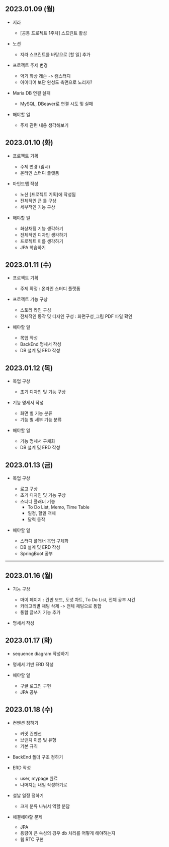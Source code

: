 ## 2023.01.09 (월)

- 지라

  - [공통 프로젝트 1주차] 스프린트 활성

- 노션

  - 지라 스프린트를 바탕으로 [할 일] 추가

- 프로젝트 주제 변경

  - 악기 화상 레슨 -> 캠스터디
  - 아이디어 보단 완성도 측면으로 노리자?

- Maria DB 연결 실패

  - MySQL, DBeaver로 연결 시도 및 실패

- 해야할 일
  - 주제 관련 내용 생각해보기

## 2023.01.10 (화)

- 프로젝트 기획

  - 주제 변경 (임시)
  - 온라인 스터디 플랫폼

- 마인드맵 작성

  - 노션 [프로젝트 기획]에 작성됨
  - 전체적인 큰 틀 구상
  - 세부적인 기능 구상

- 해야할 일
  - 화상채팅 기능 생각하기
  - 전체적인 디자인 생각하기
  - 프로젝트 이름 생각하기
  - JPA 학습하기

## 2023.01.11 (수)

- 프로젝트 기획

  - 주제 확정 : 온라인 스터디 플랫폼

- 프로젝트 기능 구상

  - 스토리 라인 구성
  - 전체적인 동작 및 디자인 구성 : 화면구성\_그림 PDF 파일 확인

- 해야할 일
  - 목업 작성
  - BackEnd 명세서 작성
  - DB 설계 및 ERD 작성

## 2023.01.12 (목)

- 목업 구상

  - 초기 디자인 및 기능 구상

- 기능 명세서 작성

  - 화면 별 기능 분류
  - 기능 별 세부 기능 분류

- 해야할 일
  - 기능 명세서 구체화
  - DB 설계 및 ERD 작성

## 2023.01.13 (금)

- 목업 구상

  - 로고 구상
  - 초기 디자인 및 기능 구상
  - 스터디 플래너 기능
    - To Do List, Memo, Time Table
    - 일정, 할일 객체
    - 달력 동작

- 해야할 일
  - 스터디 플래너 목업 구체화
  - DB 설계 및 ERD 작성
  - SpringBoot 공부

---

## 2023.01.16 (월)

- 기능 구상

  - 마이 페이지 : 칸반 보드, 도넛 차트, To Do List, 전체 공부 시간
  - 카테고리별 채팅 삭제 -> 전체 채팅으로 통합
  - 통합 글쓰기 기능 추가

- 명세서 작성

## 2023.01.17 (화)

- sequence diagram 작성하기
- 명세서 기반 ERD 작성

- 해야할 일
  - 구글 로그인 구현
  - JPA 공부

## 2023.01.18 (수)

- 컨벤션 정하기
  - 커밋 컨벤션
  - 브랜치 이름 및 유형
  - 기본 규칙

- BackEnd 폴더 구조 정하기

- ERD 작성
  - user, mypage 완료
  - 나머지는 내일 작성하기로

- 설날 일정 정하기
  - 크게 분류 나눠서 역할 분담

- 해결해야할 문제
  - JPA
  - 용량이 큰 속성의 경우 db 처리를 어떻게 해야하는지
  - 웹 RTC 구현
  